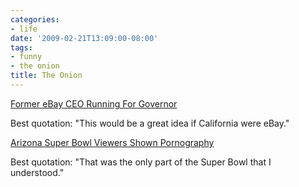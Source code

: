 ```yaml
---
categories:
- life
date: '2009-02-21T13:09:00-08:00'
tags:
- funny
- the onion
title: The Onion
---
```


[Former eBay CEO Running For Governor](https://www.theonion.com/content/amvo/former_ebay_ceo_running_for)

Best quotation: "This would be a great idea if California were eBay."

[Arizona Super Bowl Viewers Shown Pornography](https://www.theonion.com/content/amvo/arizona_super_bowl_viewers_shown)

Best quotation: "That was the only part of the Super Bowl that I understood."
